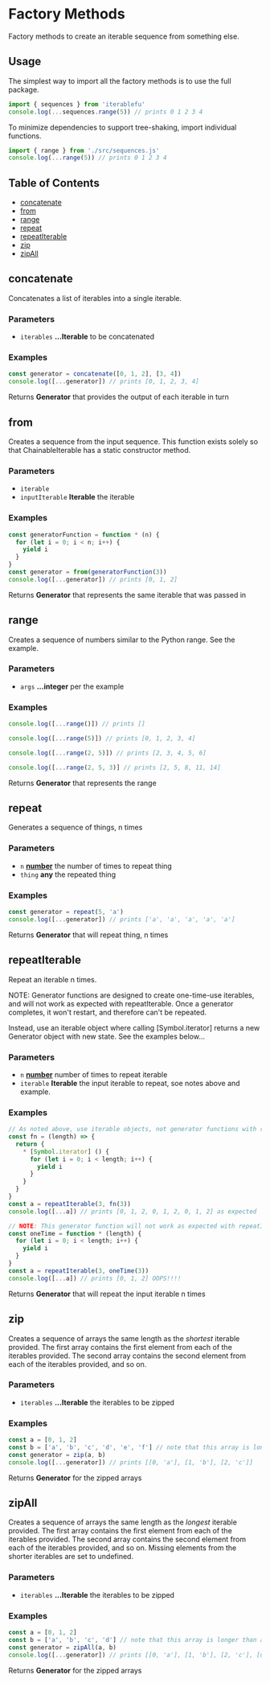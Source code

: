 # Factory Methods

Factory methods to create an iterable sequence from something else.

## Usage

The simplest way to import all the factory methods is to use the full package.

```javascript
import { sequences } from 'iterablefu'
console.log(...sequences.range(5)) // prints 0 1 2 3 4
```

To minimize dependencies to support tree-shaking, import individual functions.

```javascript
import { range } from './src/sequences.js'
console.log(...range(5)) // prints 0 1 2 3 4
```

## Table of Contents


<!-- !toc (level=2 minlevel=2 omit="Usage;Table of Contents") -->

* [concatenate](#concatenate)
* [from](#from)
* [range](#range)
* [repeat](#repeat)
* [repeatIterable](#repeatiterable)
* [zip](#zip)
* [zipAll](#zipall)

<!-- toc! -->

<!-- Generated by documentation.js. Update this documentation by updating the source code. -->

## concatenate

Concatenates a list of iterables into a single iterable.

### Parameters

- `iterables` **...Iterable** to be concatenated

### Examples

```javascript
const generator = concatenate([0, 1, 2], [3, 4])
console.log([...generator]) // prints [0, 1, 2, 3, 4]
```

Returns **Generator** that provides the output of each iterable in turn

## from

Creates a sequence from the input sequence. This function exists solely
so that ChainableIterable has a static constructor method.

### Parameters

- `iterable`  
- `inputIterable` **Iterable** the iterable

### Examples

```javascript
const generatorFunction = function * (n) {
  for (let i = 0; i < n; i++) {
    yield i
  }
}
const generator = from(generatorFunction(3))
console.log([...generator]) // prints [0, 1, 2]
```

Returns **Generator** that represents the same iterable that was passed in

## range

Creates a sequence of numbers similar to the Python range. See the example.

### Parameters

- `args` **...integer** per the example

### Examples

```javascript
console.log([...range()]) // prints []

console.log([...range(5)]) // prints [0, 1, 2, 3, 4]

console.log([...range(2, 5)]) // prints [2, 3, 4, 5, 6]

console.log([...range(2, 5, 3)] // prints [2, 5, 8, 11, 14]
```

Returns **Generator** that represents the range

## repeat

Generates a sequence of things, n times

### Parameters

- `n` **[number][1]** the number of times to repeat thing
- `thing` **any** the repeated thing

### Examples

```javascript
const generator = repeat(5, 'a')
console.log([...generator]) // prints ['a', 'a', 'a', 'a', 'a']
```

Returns **Generator** that will repeat thing, n times

## repeatIterable

Repeat an iterable n times.

NOTE: Generator functions are designed to create one-time-use iterables, and will not work as expected
with repeatIterable. Once a generator completes, it won't restart, and therefore can't be repeated.

Instead, use an iterable object where calling [Symbol.iterator] returns a new Generator object with
new state. See the examples below...

### Parameters

- `n` **[number][1]** number of times to repeat iterable
- `iterable` **Iterable** the input iterable to repeat, soe notes above and example.

### Examples

```javascript
// As noted above, use iterable objects, not generator functions with repeatIterable
const fn = (length) => {
  return {
    * [Symbol.iterator] () {
      for (let i = 0; i < length; i++) {
        yield i
      }
    }
  }
}
const a = repeatIterable(3, fn(3))
console.log([...a]) // prints [0, 1, 2, 0, 1, 2, 0, 1, 2] as expected
```

```javascript
// NOTE: This generator function will not work as expected with repeatIterable.
const oneTime = function * (length) {
  for (let i = 0; i < length; i++) {
    yield i
  }
}
const a = repeatIterable(3, oneTime(3))
console.log([...a]) // prints [0, 1, 2] OOPS!!!!
```

Returns **Generator** that will repeat the input iterable n times

## zip

Creates a sequence of arrays the same length as the _shortest_ iterable provided. The first array contains the first
element from each of the iterables provided. The second array contains the second element from each of the
iterables provided, and so on.

### Parameters

- `iterables` **...Iterable** the iterables to be zipped

### Examples

```javascript
const a = [0, 1, 2]
const b = ['a', 'b', 'c', 'd', 'e', 'f'] // note that this array is longer than a
const generator = zip(a, b)
console.log([...generator]) // prints [[0, 'a'], [1, 'b'], [2, 'c']]
```

Returns **Generator** for the zipped arrays

## zipAll

Creates a sequence of arrays the same length as the _longest_ iterable provided. The first array contains the first
element from each of the iterables provided. The second array contains the second element from each of the
iterables provided, and so on. Missing elements from the shorter iterables are set to undefined.

### Parameters

- `iterables` **...Iterable** the iterables to be zipped

### Examples

```javascript
const a = [0, 1, 2]
const b = ['a', 'b', 'c', 'd'] // note that this array is longer than a
const generator = zipAll(a, b)
console.log([...generator]) // prints [[0, 'a'], [1, 'b'], [2, 'c'], [undefined, 'd']]
```

Returns **Generator** for the zipped arrays

[1]: https://developer.mozilla.org/docs/Web/JavaScript/Reference/Global_Objects/Number
